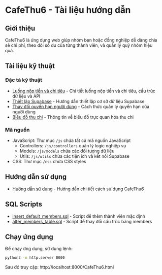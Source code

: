 # CafeThu6 - Tài liệu hướng dẫn

## Giới thiệu

CafeThu6 là ứng dụng web giúp nhóm bạn hoặc đồng nghiệp dễ dàng chia sẻ chi phí, theo dõi số dư của từng thành viên, và quản lý quỹ nhóm hiệu quả.

## Tài liệu kỹ thuật

### Đặc tả kỹ thuật

- [Luồng nộp tiền và chi tiêu](specs/flow_architecture.md) - Chi tiết luồng nộp tiền và chi tiêu, cấu trúc dữ liệu và API
- [Thiết lập Supabase](specs/SUPABASE_SETUP.md) - Hướng dẫn thiết lập cơ sở dữ liệu Supabase
- [Thay đổi quyền hạn người dùng](specs/apply_role_changes.md) - Cách thức quản lý quyền hạn của người dùng
- [Biểu đồ thu chi](specs/thu_chi_chart.md) - Thông tin về biểu đồ trực quan hóa thu chi

### Mã nguồn

- JavaScript: Thư mục `/js` chứa tất cả mã nguồn JavaScript
  - Controllers: `/js/controllers` quản lý logic nghiệp vụ
  - Models: `/js/models` chứa các đối tượng dữ liệu 
  - Utils: `/js/utils` chứa các tiện ích và kết nối Supabase
- CSS: Thư mục `/css` chứa CSS styles

## Hướng dẫn sử dụng

- [Hướng dẫn sử dụng](guides/huong_dan_su_dung.md) - Hướng dẫn chi tiết cách sử dụng CafeThu6

## SQL Scripts

- [insert_default_members.sql](../insert_default_members.sql) - Script để thêm thành viên mặc định
- [alter_members_table.sql](../alter_members_table.sql) - Script để thay đổi cấu trúc bảng members

## Chạy ứng dụng

Để chạy ứng dụng, sử dụng lệnh:

```bash
python3 -m http.server 8000
```

Sau đó truy cập: http://localhost:8000/CafeThu6.html 